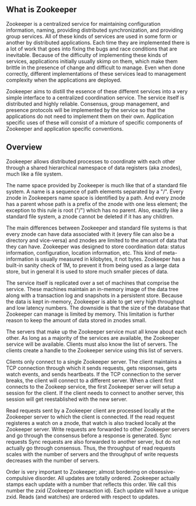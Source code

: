 ## What is Zookeeper

Zookeeper is a centralized service for maintaining configuration information, naming, providing distributed synchronization, and providing group services. 
All of these kinds of services are used in some form or another by distributed applications. Each time they are implemented there is a lot of work that goes into fixing the bugs and race conditions that are inevitable. Because of the difficulty of implementing these kinds of services, applications initially usually skimp on them, which make them brittle in the presence of change and difficult to manage. Even when done correctly, different implementations of these services lead to management complexity when the applications are deployed. 

Zookeeper aims to distill the essence of these different services into a very simple interface to a centralized coordination service. The service itself is distributed and highly reliable. Consensus, group management, and presence protocols will be implemented by the service so that the applications do not need to implement them on their own. Application specific uses of these will consist of a mixture of specific components of Zookeeper and application specific conventions. 

## Overview
Zookeeper allows distributed processes to coordinate with each other through a shared hierarchical namespace of data registers (aka znodes), much like a file system. 

The name space provided by Zookeeper is much like that of a standard file system. A name is a sequence of path elements separated by a "/". Every znode in Zookeepers name space is identified by a path. And every znode has a parent whose path is a prefix of the znode with one less element; the exception to this rule is root ("/") which has no parent. Also, exactly like a standard file system, a znode cannot be deleted if it has any children. 

The main differences between Zookeeper and standard file systems is that every znode can have data associated with it (every file can also be a directory and vice-versa) and znodes are limited to the amount of data that they can have. Zookeeper was designed to store coordination data: status information, configuration, location information, etc. This kind of meta-information is usually measured in kilobytes, it not bytes. Zookeeper has a built-in sanity check of 1M, to prevent it from being used as a large data store, but in general it is used to store much smaller pieces of data. 

The service itself is replicated over a set of machines that comprise the service. These machines maintain an in-memory image of the data tree along with a transaction log and snapshots in a persistent store. Because the data is kept in-memory, Zookeeper is able to get very high throughput and low latency numbers. The downside is that the size of the database that Zookeeper can manage is limited by memory. This limitation is further reason to keep the amount of data stored in znodes small. 

The servers that make up the Zookeeper service must all know about each other. As long as a majority of the services are available, the Zookeeper service will be available. Clients must also know the list of servers. The clients create a handle to the Zookeeper service using this list of servers. 

Clients only connect to a single Zookeeper server. The client maintains a TCP connection through which it sends requests, gets responses, gets watch events, and sends heartbeats. If the TCP connection to the server breaks, the client will connect to a different server. When a client first connects to the Zookeep service, the first Zookeeper server will setup a session for the client. If the client needs to connect to another server, this session will get reestablished with the new server. 

Read requests sent by a Zookeeper client are processed locally at the Zookeeper server to which the client is connected. If the read request registeres a watch on a znode, that watch is also tracked locally at the Zookeeper server. Write requests are forwarded to other Zookeeper servers and go through the consensus before a response is generated. Sync requests Sync requests are also forwarded to another server, but do not actually go through consensus. Thus, the throughput of read requests scales with the number of servers and the throughput of write requests decreases with the number of servers. 

Order is very important to Zookeeper; almost bordering on obsessive-compulsive disorder. All updates are totally ordered. Zookeeper actually stamps each update with a number that reflects this order. We call this number the zxid (Zookeeper transaction id). Each update will have a unique zxid. Reads (and watches) are ordered with respect to updates. 